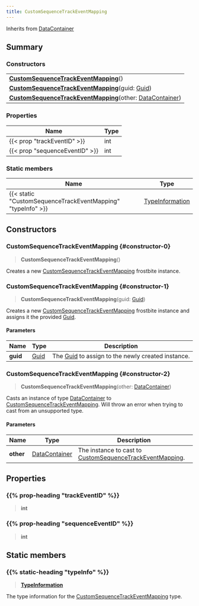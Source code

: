 ```yaml
---
title: CustomSequenceTrackEventMapping
---
```


Inherits from [DataContainer](/vext/ref/shared/type/datacontainer)

## Summary

### Constructors

|  |
| --- |
| **[CustomSequenceTrackEventMapping](#constructor-0)**() |
| **[CustomSequenceTrackEventMapping](#constructor-1)**(guid: [Guid](/vext/ref/shared/type/guid)) |
| **[CustomSequenceTrackEventMapping](#constructor-2)**(other: [DataContainer](/vext/ref/shared/type/datacontainer)) |

### Properties

| Name | Type |
| ---- | ---- |
| {{< prop "trackEventID" >}} | int |
| {{< prop "sequenceEventID" >}} | int |

### Static members

| Name | Type |
| ---- | ---- |
| {{< static "CustomSequenceTrackEventMapping" "typeInfo" >}} | [TypeInformation](/vext/ref/shared/type/typeinformation) |

## Constructors

### CustomSequenceTrackEventMapping {#constructor-0}

> **CustomSequenceTrackEventMapping**()

Creates a new [CustomSequenceTrackEventMapping](/vext/ref/fb/customsequencetrackeventmapping) frostbite instance.

### CustomSequenceTrackEventMapping {#constructor-1}

> **CustomSequenceTrackEventMapping**(guid: [Guid](/vext/ref/shared/type/guid))

Creates a new [CustomSequenceTrackEventMapping](/vext/ref/fb/customsequencetrackeventmapping) frostbite instance and assigns it the provided [Guid](/vext/ref/shared/type/guid).

#### Parameters

| Name | Type | Description |
| ---- | ---- | ----------- |
| **guid** | [Guid](/vext/ref/shared/type/guid) | The [Guid](/vext/ref/shared/type/guid) to assign to the newly created instance. |

### CustomSequenceTrackEventMapping {#constructor-2}

> **CustomSequenceTrackEventMapping**(other: [DataContainer](/vext/ref/shared/type/datacontainer))

Casts an instance of type [DataContainer](/vext/ref/shared/type/datacontainer) to [CustomSequenceTrackEventMapping](/vext/ref/fb/customsequencetrackeventmapping). Will throw an error when trying to cast from an unsupported type.

#### Parameters

| Name | Type | Description |
| ---- | ---- | ----------- |
| **other** | [DataContainer](/vext/ref/shared/type/datacontainer) | The instance to cast to [CustomSequenceTrackEventMapping](/vext/ref/fb/customsequencetrackeventmapping). |

## Properties

### {{% prop-heading "trackEventID" %}}

> **int**

### {{% prop-heading "sequenceEventID" %}}

> **int**

## Static members

### {{% static-heading "typeInfo" %}}

> **[TypeInformation](/vext/ref/shared/type/typeinformation)**

The type information for the [CustomSequenceTrackEventMapping](/vext/ref/fb/customsequencetrackeventmapping) type.

